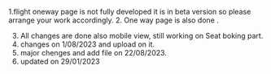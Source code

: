1.flight oneway page is not fully developed it is in beta version so please arrange your work accordingly.
2. One way page is also done .

3. All changes are done also mobile view, still working on Seat boking part.
4.  changes on 1/08/2023 and upload on it.
5.  major chenges and add file on 22/08/2023.
6. updated on 29/01/2023
